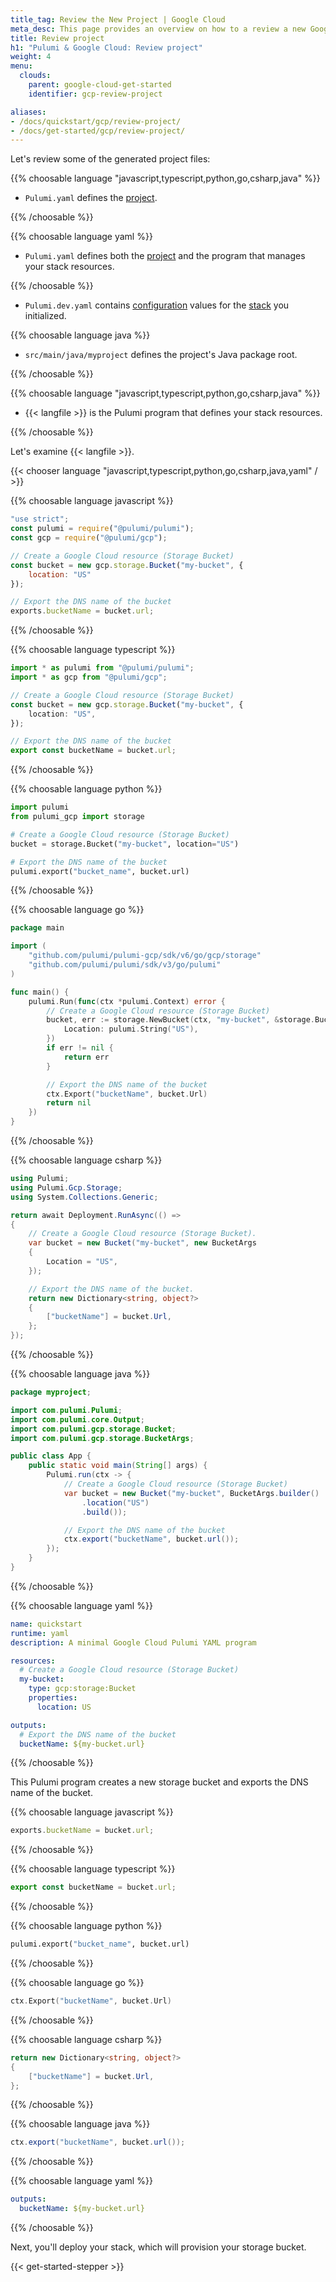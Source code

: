 ```yaml
---
title_tag: Review the New Project | Google Cloud
meta_desc: This page provides an overview on how to a review a new Google Cloud project.
title: Review project
h1: "Pulumi & Google Cloud: Review project"
weight: 4
menu:
  clouds:
    parent: google-cloud-get-started
    identifier: gcp-review-project

aliases:
- /docs/quickstart/gcp/review-project/
- /docs/get-started/gcp/review-project/
---
```


Let's review some of the generated project files:

{{% choosable language "javascript,typescript,python,go,csharp,java" %}}

- `Pulumi.yaml` defines the [project](/docs/concepts/projects/).

{{% /choosable %}}

{{% choosable language yaml %}}

- `Pulumi.yaml` defines both the [project](/docs/concepts/projects/) and the program that manages your stack resources.

{{% /choosable %}}

- `Pulumi.dev.yaml` contains [configuration](/docs/concepts/config/) values for the [stack](/docs/concepts/stack/) you initialized.

{{% choosable language java %}}

- `src/main/java/myproject` defines the project's Java package root.

{{% /choosable %}}

{{% choosable language "javascript,typescript,python,go,csharp,java" %}}

<!-- The wrapping spans are infortunately necessary here; without them, the renderer gets confused and generates invalid markup. -->
- <span>{{< langfile >}}</span> is the Pulumi program that defines your stack resources.

{{% /choosable %}}

Let's examine {{< langfile >}}.

{{< chooser language "javascript,typescript,python,go,csharp,java,yaml" / >}}

{{% choosable language javascript %}}

```javascript
"use strict";
const pulumi = require("@pulumi/pulumi");
const gcp = require("@pulumi/gcp");

// Create a Google Cloud resource (Storage Bucket)
const bucket = new gcp.storage.Bucket("my-bucket", {
    location: "US"
});

// Export the DNS name of the bucket
exports.bucketName = bucket.url;
```

{{% /choosable %}}

{{% choosable language typescript %}}

```typescript
import * as pulumi from "@pulumi/pulumi";
import * as gcp from "@pulumi/gcp";

// Create a Google Cloud resource (Storage Bucket)
const bucket = new gcp.storage.Bucket("my-bucket", {
    location: "US",
});

// Export the DNS name of the bucket
export const bucketName = bucket.url;
```

{{% /choosable %}}

{{% choosable language python %}}

```python
import pulumi
from pulumi_gcp import storage

# Create a Google Cloud resource (Storage Bucket)
bucket = storage.Bucket("my-bucket", location="US")

# Export the DNS name of the bucket
pulumi.export("bucket_name", bucket.url)
```

{{% /choosable %}}

{{% choosable language go %}}

```go
package main

import (
	"github.com/pulumi/pulumi-gcp/sdk/v6/go/gcp/storage"
	"github.com/pulumi/pulumi/sdk/v3/go/pulumi"
)

func main() {
	pulumi.Run(func(ctx *pulumi.Context) error {
		// Create a Google Cloud resource (Storage Bucket)
		bucket, err := storage.NewBucket(ctx, "my-bucket", &storage.BucketArgs{
			Location: pulumi.String("US"),
		})
		if err != nil {
			return err
		}

		// Export the DNS name of the bucket
		ctx.Export("bucketName", bucket.Url)
		return nil
	})
}
```

{{% /choosable %}}

{{% choosable language csharp %}}

```csharp
using Pulumi;
using Pulumi.Gcp.Storage;
using System.Collections.Generic;

return await Deployment.RunAsync(() =>
{
    // Create a Google Cloud resource (Storage Bucket).
    var bucket = new Bucket("my-bucket", new BucketArgs
    {
        Location = "US",
    });

    // Export the DNS name of the bucket.
    return new Dictionary<string, object?>
    {
        ["bucketName"] = bucket.Url,
    };
});
```

{{% /choosable %}}

{{% choosable language java %}}

```java
package myproject;

import com.pulumi.Pulumi;
import com.pulumi.core.Output;
import com.pulumi.gcp.storage.Bucket;
import com.pulumi.gcp.storage.BucketArgs;

public class App {
    public static void main(String[] args) {
        Pulumi.run(ctx -> {
            // Create a Google Cloud resource (Storage Bucket)
            var bucket = new Bucket("my-bucket", BucketArgs.builder()
                .location("US")
                .build());

            // Export the DNS name of the bucket
            ctx.export("bucketName", bucket.url());
        });
    }
}
```

{{% /choosable %}}

{{% choosable language yaml %}}

```yaml
name: quickstart
runtime: yaml
description: A minimal Google Cloud Pulumi YAML program

resources:
  # Create a Google Cloud resource (Storage Bucket)
  my-bucket:
    type: gcp:storage:Bucket
    properties:
      location: US

outputs:
  # Export the DNS name of the bucket
  bucketName: ${my-bucket.url}
```

{{% /choosable %}}

This Pulumi program creates a new storage bucket and exports the DNS name of the bucket.

{{% choosable language javascript %}}

```javascript
exports.bucketName = bucket.url;
```

{{% /choosable %}}

{{% choosable language typescript %}}

```typescript
export const bucketName = bucket.url;
```

{{% /choosable %}}

{{% choosable language python %}}

```python
pulumi.export("bucket_name", bucket.url)
```

{{% /choosable %}}

{{% choosable language go %}}

```go
ctx.Export("bucketName", bucket.Url)
```

{{% /choosable %}}

{{% choosable language csharp %}}

```csharp
return new Dictionary<string, object?>
{
    ["bucketName"] = bucket.Url,
};
```

{{% /choosable %}}

{{% choosable language java %}}

```java
ctx.export("bucketName", bucket.url());
```

{{% /choosable %}}

{{% choosable language yaml %}}

```yaml
outputs:
  bucketName: ${my-bucket.url}
```

{{% /choosable %}}

Next, you'll deploy your stack, which will provision your storage bucket.

{{< get-started-stepper >}}
